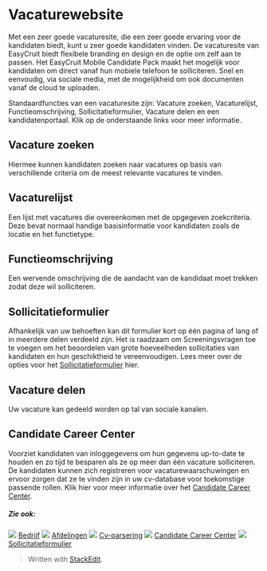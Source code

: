 # Vacaturewebsite

Met een zeer goede vacaturesite, die een zeer goede ervaring voor de kandidaten biedt, kunt u zeer goede kandidaten vinden. De vacaturesite van EasyCruit biedt flexibele branding en design en de optie om zelf aan te passen. Het EasyCruit Mobile Candidate Pack maakt het mogelijk voor kandidaten om direct vanaf hun mobiele telefoon te solliciteren. Snel en eenvoudig, via sociale media, met de mogelijkheid om ook documenten vanaf de cloud te uploaden.

Standaardfuncties van een vacaturesite zijn: Vacature zoeken, Vacaturelijst, Functieomschrijving, Sollicitatieformulier, Vacature delen en een kandidatenportaal. Klik op de onderstaande links voor meer informatie.

## Vacature zoeken

Hiermee kunnen kandidaten zoeken naar vacatures op basis van verschillende criteria om de meest relevante vacatures te vinden.

## Vacaturelijst

Een lijst met vacatures die overeenkomen met de opgegeven zoekcriteria. Deze bevat normaal handige basisinformatie voor kandidaten zoals de locatie en het functietype.

## Functieomschrijving

Een wervende omschrijving die de aandacht van de kandidaat moet trekken zodat deze wil solliciteren.

## Sollicitatieformulier

Afhankelijk van uw behoeften kan dit formulier kort op één pagina of lang of in meerdere delen verdeeld zijn. Het is raadzaam om Screeningsvragen toe te voegen om het beoordelen van grote hoeveelheden sollicitaties van kandidaten en hun geschiktheid te vereenvoudigen. Lees meer over de opties voor het  [Sollicitatieformulier](application_form.htm)  hier.

## Vacature delen

Uw vacature kan gedeeld worden op tal van sociale kanalen.

## Candidate Career Center

Voorziet kandidaten van inloggegevens om hun gegevens up-to-date te houden en zo tijd te besparen als ze op meer dan één vacature solliciteren. De kandidaten kunnen zich registreren voor vacaturewaarschuwingen en ervoor zorgen dat ze te vinden zijn in uw cv-database voor toekomstige passende rollen. Klik hier voor meer informatie over het  [Candidate Career Center](candidate_career_centre.htm).

##### Zie ook:

![](../Resources/Images/icon-document-link.png)  [Bedrijf](company_information.htm)
![](../Resources/Images/icon-document-link.png)  [Afdelingen](departments.htm)
![](../Resources/Images/icon-document-link.png)  [Cv-parsering](cv_parsing.htm)
![](../Resources/Images/icon-document-link.png)  [Candidate Career Center](candidate_career_centre.htm)
![](../Resources/Images/icon-document-link.png)  [Sollicitatieformulier](application_form.htm)


> Written with [StackEdit](https://stackedit.io/).
<!--stackedit_data:
eyJoaXN0b3J5IjpbLTI0Mjc0ODMwMV19
-->